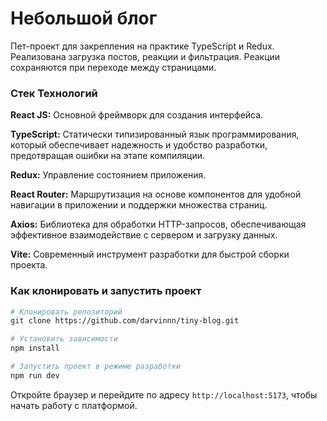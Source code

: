 
# Небольшой блог
Пет-проект для закрепления на практике TypeScript и Redux. Реализована загрузка постов, реакции и фильтрация. Реакции сохраняются при переходе между страницами.

### Стек Технологий

**React JS:** Основной фреймворк для создания интерфейса. 

**TypeScript:** Статически типизированный язык программирования, который обеспечивает надежность и удобство разработки, предотвращая ошибки на этапе компиляции. 

**Redux:** Управление состоянием приложения. 

**React Router:** Маршрутизация на основе компонентов для удобной навигации в приложении и поддержки множества страниц.

**Axios:** Библиотека для обработки HTTP-запросов, обеспечивающая эффективное взаимодействие с сервером и загрузку данных.

**Vite:** Современный инструмент разработки для быстрой сборки проекта.

### Как клонировать и запустить проект

```bash
# Клонировать репозиторий
git clone https://github.com/darvinnn/tiny-blog.git

# Установить зависимости
npm install

# Запустить проект в режиме разработки
npm run dev
```

Откройте браузер и перейдите по адресу `http://localhost:5173`, чтобы начать работу с платформой.
